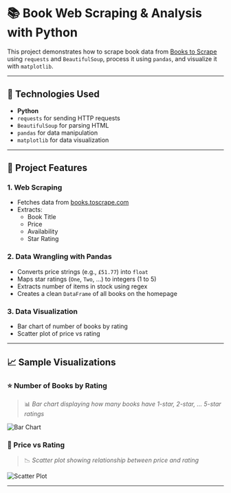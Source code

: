 # 📚 Book Web Scraping & Analysis with Python

This project demonstrates how to scrape book data from [Books to Scrape](http://books.toscrape.com/) using `requests` and `BeautifulSoup`, process it using `pandas`, and visualize it with `matplotlib`.

---

## 🔧 Technologies Used

- **Python**
- `requests` for sending HTTP requests
- `BeautifulSoup` for parsing HTML
- `pandas` for data manipulation
- `matplotlib` for data visualization

---

## 📌 Project Features

### 1. Web Scraping

- Fetches data from [books.toscrape.com](http://books.toscrape.com/)
- Extracts:
  - Book Title
  - Price
  - Availability
  - Star Rating

### 2. Data Wrangling with Pandas

- Converts price strings (e.g., `£51.77`) into `float`
- Maps star ratings (`One`, `Two`, ...) to integers (1 to 5)
- Extracts number of items in stock using regex
- Creates a clean `DataFrame` of all books on the homepage

### 3. Data Visualization

- Bar chart of number of books by rating
- Scatter plot of price vs rating

---

## 📈 Sample Visualizations

### ⭐ Number of Books by Rating

> 📊 *Bar chart displaying how many books have 1-star, 2-star, ... 5-star ratings*

![Bar Chart](images/rating_bar_chart.png)

### 💸 Price vs Rating

> 📉 *Scatter plot showing relationship between price and rating*

![Scatter Plot](images/price_vs_rating.png)

---

